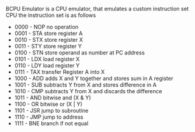 BCPU Emulator is a CPU emulator, that emulates a custom instruction set CPU
the instruction set is as follows

- 0000 - NOP no operation
- 0001 - STA store register A
- 0010 - STX store register X
- 0011 - STY store register Y
- 0100 - STN store operand as number at PC address
- 0101 - LDX load register X
- 0110 - LDY load register Y
- 0111 - TAX transfer Register A into X
- 1000 - ADD adds X and Y together and stores sum in A register 
- 1001 - SUB subtracts Y from X and stores difference in A
- 1010 - CMP subtracts Y from X and discards the difference
- 1011 - AND bitwise and (X & Y)
- 1100 - OR  bitwise or (X | Y)
- 1101 - JSR jump to subroutine
- 1110 - JMP jump to address
- 1111 - BNE branch if not equal
